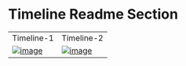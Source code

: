 # Timeline Readme Section

<table>
  <tr>
    <td width="50%">Timeline-1</td>
    <td width="50%">Timeline-2</td>

  </tr>

  <tr>
    <td width="50%">
        <a href="https://github.com/Clueless-Community/seamless-ui/blob/main/Timeline/src/timeline-1.html">
            <img src="https://i.postimg.cc/j5ysLjnD/Screenshot-2022-12-24-at-12-40-53-PM.png" alt="image" border="0"/>
        </a>
    </td>
    <td width="50%">
        <a href="https://github.com/Clueless-Community/seamless-ui/blob/main/Timeline/src/timeline-2.html">
            <img src="https://i.postimg.cc/5Nt2vhT2/Screenshot-2022-12-24-at-12-41-34-PM.png" alt="image" border="0"/>
        </a>
    </td>

  </tr>

</table>
